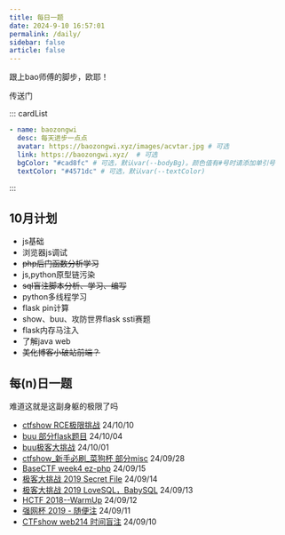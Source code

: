 ```yaml
---
title: 每日一题
date: 2024-9-10 16:57:01
permalink: /daily/
sidebar: false
article: false
---
```


跟上bao师傅的脚步，欧耶！

传送门

::: cardList
```yaml
- name: baozongwi
  desc: 每天进步一点点
  avatar: https://baozongwi.xyz/images/acvtar.jpg # 可选
  link: https://baozongwi.xyz/  # 可选
  bgColor: "#cad8fc" # 可选，默认var(--bodyBg)。颜色值有#号时请添加单引号
  textColor: "#4571dc" # 可选，默认var(--textColor)
```
:::


## 10月计划

- js基础
- 浏览器js调试
- ~~php后门函数分析学习~~
- js,python原型链污染
- ~~sql盲注脚本分析、学习、编写~~
- python多线程学习
- flask pin计算
- show、buu、攻防世界flask ssti赛题
- flask内存马注入
- 了解java web
- ~~美化博客小破站前端？~~


## 每(n)日一题

难道这就是这副身躯的极限了吗

- [ctfshow RCE极限挑战](/pages/286e6c/)  24/10/10
- [buu 部分flask题目](/pages/969484/)        24/10/04
- [buu极客大挑战](/pages/8f5e89/)       24/10/01
- [ctfshow_新手必刷_菜狗杯 部分misc](/pages/276266/)       24/09/28
- [BaseCTF week4 ez-php](/pages/a0e9c3/#fin-ez-php)       24/09/15
- [极客大挑战 2019  Secret File](/pages/276200/)       24/09/14
- [极客大挑战 2019 LoveSQL，BabySQL](/pages/7402d2/)       24/09/13
- [HCTF 2018--WarmUp](/pages/36ca45/)      24/09/12
- [强网杯 2019 - 随便注](/pages/a7f3bd/)      24/09/11
- [CTFshow web214 时间盲注](/pages/dfa81f/)            24/09/10